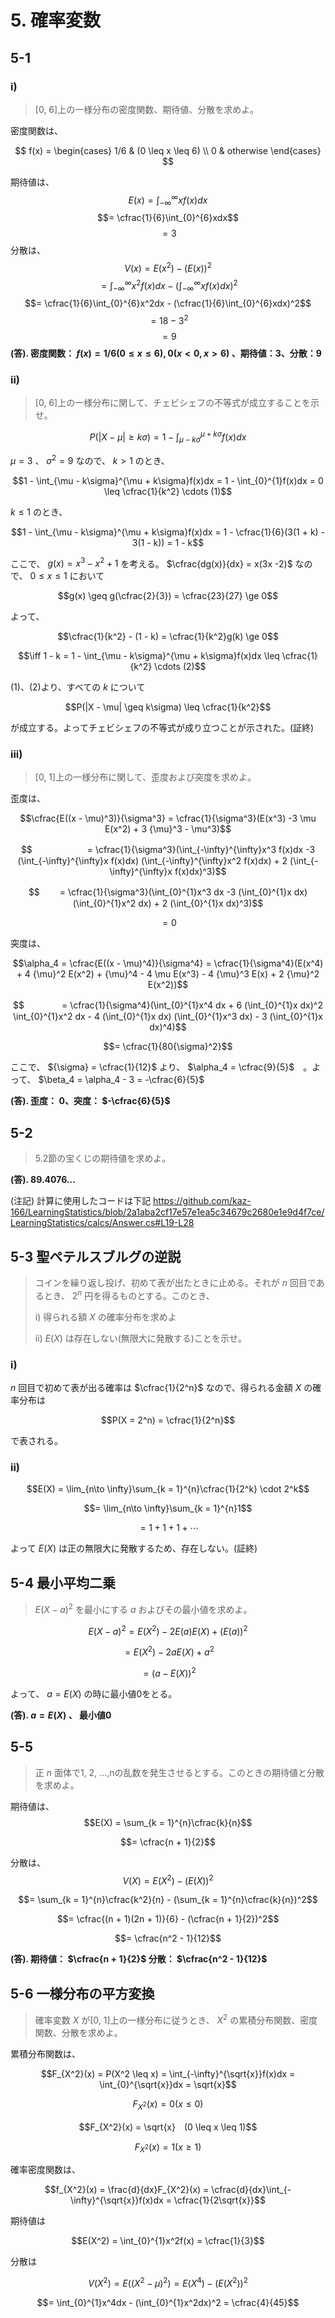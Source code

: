 # 5. 確率変数
## 5-1
### i)
> [0, 6]上の一様分布の密度関数、期待値、分散を求めよ。

密度関数は、

$$
f(x) = \begin{cases}
    1/6 & (0 \leq x \leq 6) \\
    0 & otherwise
  \end{cases}
$$

期待値は、
$$E(x) = \int_{-\infty}^{\infty}xf(x)dx$$
$$= \cfrac{1}{6}\int_{0}^{6}xdx$$
$$= 3$$
分散は、
$$V(x) = E(x^2) - (E(x))^2$$
$$= \int_{-\infty}^{\infty}x^2f(x)dx - (\int_{-\infty}^{\infty}xf(x)dx)^2$$
$$= \cfrac{1}{6}\int_{0}^{6}x^2dx - (\cfrac{1}{6}\int_{0}^{6}xdx)^2$$
$$= 18 - 3^2$$
$$= 9$$
**(答). 密度関数： $f(x)=1/6 (0 \leq x \leq 6), 0 (x < 0, x > 6)$ 、期待値：3、分散：9**
### ii)
> [0, 6]上の一様分布に関して、チェビシェフの不等式が成立することを示せ。

$$P(|X - \mu| \geq k\sigma) = 1 - \int_{\mu - k\sigma}^{\mu + k\sigma}f(x)dx$$

$\mu = 3$ 、 ${\sigma}^2 = 9$ なので、 $k > 1$ のとき、

$$1 - \int_{\mu - k\sigma}^{\mu + k\sigma}f(x)dx = 1 - \int_{0}^{1}f(x)dx = 0 \leq \cfrac{1}{k^2} \cdots (1)$$

 $k \leq 1$ のとき、

 $$1 - \int_{\mu - k\sigma}^{\mu + k\sigma}f(x)dx = 1 - \cfrac{1}{6}(3(1 + k) - 3(1 - k)) = 1 - k$$

 ここで、 $g(x) = x^3 - x^2 +1$ を考える。 $\cfrac{dg(x)}{dx} = x(3x -2)$ なので、 $0 \leq x \leq 1$ において
 
 $$g(x) \geq g(\cfrac{2}{3}) = \cfrac{23}{27} \ge 0$$
 
 よって、

 $$\cfrac{1}{k^2} - (1 - k) = \cfrac{1}{k^2}g(k) \ge 0$$

 $$\iff 1 - k = 1 - \int_{\mu - k\sigma}^{\mu + k\sigma}f(x)dx \leq \cfrac{1}{k^2} \cdots (2)$$

 (1)、(2)より、すべての $k$ について

 $$P(|X - \mu| \geq k\sigma) \leq \cfrac{1}{k^2}$$

 が成立する。よってチェビシェフの不等式が成り立つことが示された。(証終)


### iii)
> [0, 1]上の一様分布に関して、歪度および突度を求めよ。

歪度は、

$$\cfrac{E((x - \mu)^3)}{\sigma^3} = \cfrac{1}{\sigma^3}(E(x^3) -3 \mu E(x^2) + 3 {\mu}^3 - \mu^3)$$

$$ 　　　　　　= \cfrac{1}{\sigma^3}(\int_{-\infty}^{\infty}x^3 f(x)dx -3 (\int_{-\infty}^{\infty}x f(x)dx) (\int_{-\infty}^{\infty}x^2 f(x)dx) + 2 (\int_{-\infty}^{\infty}x f(x)dx)^3)$$

$$ 　　= \cfrac{1}{\sigma^3}(\int_{0}^{1}x^3 dx -3 (\int_{0}^{1}x dx) (\int_{0}^{1}x^2 dx) + 2 (\int_{0}^{1}x dx)^3)$$

$$=0$$

突度は、

$$\alpha_4 = \cfrac{E((x - \mu)^4)}{\sigma^4} = \cfrac{1}{\sigma^4}(E(x^4) + 4 {\mu}^2 E(x^2) + {\mu}^4 - 4 \mu E(x^3) - 4 {\mu}^3 E(x) + 2 {\mu}^2 E(x^2))$$

$$ 　　　　= \cfrac{1}{\sigma^4}(\int_{0}^{1}x^4 dx + 6 (\int_{0}^{1}x dx)^2 \int_{0}^{1}x^2 dx - 4 (\int_{0}^{1}x dx) (\int_{0}^{1}x^3 dx) - 3 (\int_{0}^{1}x dx)^4)$$

$$= \cfrac{1}{80{\sigma}^2}$$

ここで、 ${\sigma} = \cfrac{1}{12}$ より、 $\alpha_4 = \cfrac{9}{5}$　。よって、 $\beta_4 = \alpha_4 - 3 = -\cfrac{6}{5}$

**(答). 歪度： $0$、突度： $-\cfrac{6}{5}$**

## 5-2
> 5.2節の宝くじの期待値を求めよ。

**(答). 89.4076...**

(注記) 計算に使用したコードは下記
https://github.com/kaz-166/LearningStatistics/blob/2a1aba2cf17e57e1ea5c34679c2680e1e9d4f7ce/LearningStatistics/calcs/Answer.cs#L19-L28
## 5-3 聖ペテルスブルグの逆説
> コインを繰り返し投げ、初めて表が出たときに止める。それが $n$ 回目であるとき、 $2^n$ 円を得るものとする。このとき、
> 
> i) 得られる額 $X$ の確率分布を求めよ
> 
> ii) $E(X)$ は存在しない(無限大に発散する)ことを示せ。

### i)
$n$ 回目で初めて表が出る確率は $\cfrac{1}{2^n}$ なので、得られる金額 $X$ の確率分布は

$$P(X = 2^n) = \cfrac{1}{2^n}$$

で表される。

### ii)
$$E(X) = \lim_{n\to \infty}\sum_{k = 1}^{n}\cfrac{1}{2^k} \cdot 2^k$$

$$= \lim_{n\to \infty}\sum_{k = 1}^{n}1$$

$$= 1 + 1 + 1 + \cdots$$

よって $E(X)$ は正の無限大に発散するため、存在しない。(証終)
## 5-4 最小平均二乗
> $E(X-a)^2$ を最小にする $a$ およびその最小値を求めよ。

$$E(X-a)^2 = E(X^2) - 2E(a)E(X) + (E(a))^2$$

$$= E(X^2) - 2aE(X) + a^2$$

$$= (a - E(X))^2$$

よって、 $a = E(X)$ の時に最小値0をとる。

**(答). $a = E(X)$ 、 最小値0**

## 5-5 
> 正 $n$ 面体で1, 2, ...,nの乱数を発生させるとする。このときの期待値と分散を求めよ。

期待値は、
$$E(X) = \sum_{k = 1}^{n}\cfrac{k}{n}$$

$$= \cfrac{n + 1}{2}$$

分散は、
$$V(X) = E(X^2) - (E(X))^2$$

$$= \sum_{k = 1}^{n}\cfrac{k^2}{n} - (\sum_{k = 1}^{n}\cfrac{k}{n})^2$$

$$= \cfrac{(n + 1)(2n + 1)}{6} - (\cfrac{n + 1}{2})^2$$

$$= \cfrac{n^2 - 1}{12}$$

**(答). 期待値： $\cfrac{n + 1}{2}$ 分散： $\cfrac{n^2 - 1}{12}$**

## 5-6 一様分布の平方変換
> 確率変数 $X$ が[0, 1]上の一様分布に従うとき、 $X^2$ の累積分布関数、密度関数、分散を求めよ。

累積分布関数は、

$$F_{X^2}(x) = P(X^2 \leq x) = \int_{-\infty}^{\sqrt{x}}f(x)dx = \int_{0}^{\sqrt{x}}dx = \sqrt{x}$$

$$F_{X^2}(x) = 0　　　　　(x \le 0)$$

$$F_{X^2}(x) = \sqrt{x}　(0 \leq x \leq 1)$$

$$F_{X^2}(x) = 1　　　　　(x \ge 1)$$

確率密度関数は、

$$f_{X^2}(x) = \frac{d}{dx}F_{X^2}(x) = \cfrac{d}{dx}\int_{-\infty}^{\sqrt{x}}f(x)dx = \cfrac{1}{2\sqrt{x}}$$

期待値は

$$E(X^2) = \int_{0}^{1}x^2f(x) = \cfrac{1}{3}$$

分散は

$$V(X^2) = E((X^2 - \mu)^2) = E(X^4) - (E(X^2))^2$$

$$= \int_{0}^{1}x^4dx - (\int_{0}^{1}x^2dx)^2 = \cfrac{4}{45}$$

